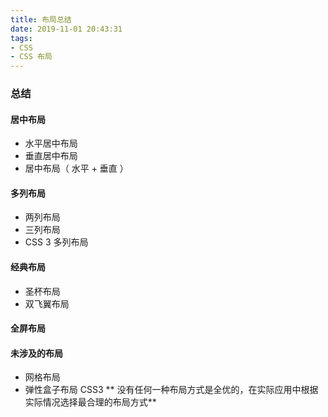 ```yaml
---
title: 布局总结
date: 2019-11-01 20:43:31
tags:
- CSS
- CSS 布局
---
```

### 总结
#### 居中布局
<!--more-->
- 水平居中布局
- 垂直居中布局
- 居中布局（ 水平 + 垂直 ）
#### 多列布局 
- 两列布局
- 三列布局
- CSS 3 多列布局
#### 经典布局
- 圣杯布局
- 双飞翼布局
#### 全屏布局
#### 未涉及的布局
- 网格布局
- 弹性盒子布局 CSS3 
** 没有任何一种布局方式是全优的，在实际应用中根据实际情况选择最合理的布局方式** 

